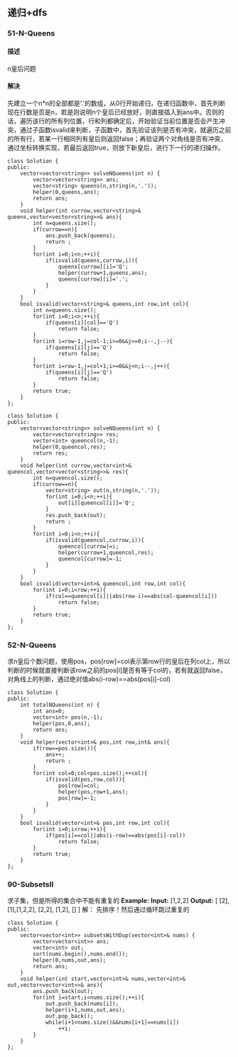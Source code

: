 ## 递归+dfs
### 51-N-Queens
#### 描述
n皇后问题
#### 解决
先建立一个n\*n的全部都是'.'的数组，从0行开始递归，在递归函数中，首先判断现在行数是否是n，若是则说明n个皇后已经放好，则直接插入到ans中。否则的话，遍历该行的所有列位置，行和列都确定后，开始验证当前位置是否会产生冲突，通过子函数isvalid来判断，子函数中，首先验证该列是否有冲突，就遍历之前的所有行，若某一行相同列有皇后则返回false；再验证两个对角线是否有冲突，通过坐标转换实现，若最后返回true，则放下新皇后，进行下一行的递归操作。
```
class Solution {
public:
    vector<vector<string>> solveNQueens(int n) {
		vector<vector<string>> ans;
		vector<string> queens(n,string(n,'.'));
		helper(0,queens,ans);
		return ans;
	}
	void helper(int currow,vector<string>& queens,vector<vector<string>>& ans){
		int n=queens.size();
		if(currow==n){
			ans.push_back(queens);
			return ;
		}
		for(int i=0;i<n;++i){
			if(isvalid(queens,currow,i)){
				queens[currow][i]='Q';
				helper(currow+1,queens,ans);
				queens[currow][i]='.';
			}
		}
	}
	bool isvalid(vector<string>& queens,int row,int col){
		int n=queens.size();
		for(int i=0;i<n;++i){
			if(queens[i][col]=='Q')
				return false;
		}
		for(int i=row-1,j=col-1;i>=0&&j>=0;i--,j--){
			if(queens[i][j]=='Q')
				return false;
		}
		for(int i=row-1,j=col+1;i>=0&&j<n;i--,j++){
			if(queens[i][j]=='Q')
				return false;
		}
		return true;
	}
};
```
```
class Solution {
public:
    vector<vector<string>> solveNQueens(int n) {
        vector<vector<string>> res;
        vector<int> queencol(n,-1);
        helper(0,queencol,res);
        return res;
    }
    void helper(int currow,vector<int>& queencol,vector<vector<string>>& res){
        int n=queencol.size();
        if(currow==n){
            vector<string> out(n,string(n,'.'));
            for(int i=0;i<n;++i){
                out[i][queencol[i]]='Q';
            }
            res.push_back(out);
            return ;
        }
        for(int i=0;i<n;++i){
            if(isvalid(queencol,currow,i)){
                queencol[currow]=i;
                helper(currow+1,queencol,res);
                queencol[currow]=-1;
            }
        }
    }
    bool isvalid(vector<int>& queencol,int row,int col){
        for(int i=0;i<row;++i){
            if(col==queencol[i]||abs(row-i)==abs(col-queencol[i]))
                return false;
        }
        return true;
    }
};
```
### 52-N-Queens
求n皇后个数问题，使用pos，pos[row]=col表示第row行的皇后在列col上，所以判断的时候就直接判断该row之前的pos[i]是否有等于col的，若有就返回false，对角线上的判断，通过绝对值abs(i-row)==abs(pos[i]-col)
```
class Solution {
public:
    int totalNQueens(int n) {
        int ans=0;
        vector<int> pos(n,-1);
        helper(pos,0,ans);
        return ans;
    }
    void helper(vector<int>& pos,int row,int& ans){
        if(row==pos.size()){
            ans++;
            return ;
        }
        for(int col=0;col<pos.size();++col){
            if(isvalid(pos,row,col)){
                pos[row]=col;
                helper(pos,row+1,ans);
                pos[row]=-1;
            }
        }
    }
    bool isvalid(vector<int>& pos,int row,int col){
        for(int i=0;i<row;++i){
            if(pos[i]==col||abs(i-row)==abs(pos[i]-col))
                return false;
        }
        return true;
    }
};
```
### 90-SubsetsⅡ
求子集，但是所得的集合中不能有重复的
**Example:**
**Input:** [1,2,2]
**Output:**
[
  [2], [1],[1,2,2],  [2,2], [1,2], []
]
解：
先排序！然后通过循环跳过重复的
```
class Solution {
public:
    vector<vector<int>> subsetsWithDup(vector<int>& nums) {
        vector<vector<int>> ans;
        vector<int> out;
        sort(nums.begin(),nums.end());
        helper(0,nums,out,ans);
        return ans;
    }
    void helper(int start,vector<int>& nums,vector<int>& out,vector<vector<int>>& ans){
        ans.push_back(out);
        for(int i=start;i<nums.size();++i){
            out.push_back(nums[i]);
            helper(i+1,nums,out,ans);
            out.pop_back();
            while(i+1<nums.size()&&nums[i+1]==nums[i])
                ++i;
        }
    }
};
```
<!--stackedit_data:
eyJoaXN0b3J5IjpbLTExNDc4MjI5NDMsLTE4NDc3MjM1NTRdfQ
==
-->